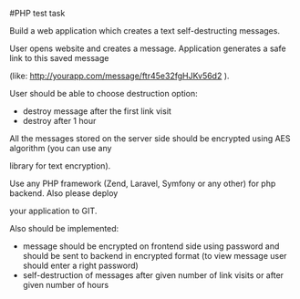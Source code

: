 #PHP test task

Build a web application which creates a text self-destructing messages.

User opens website and creates a message. Application generates a safe link to this saved message

(like: http://yourapp.com/message/ftr45e32fgHJKv56d2 ).

User should be able to choose destruction option:

- destroy message after the first link visit
- destroy after 1 hour

All the messages stored on the server side should be encrypted using AES algorithm (you can use any

library for text encryption).

Use any PHP framework (Zend, Laravel, Symfony or any other) for php backend. Also please deploy

your application to GIT.

Also should be implemented:

- message should be encrypted on frontend side using password and should be sent to backend in
encrypted format (to view message user should enter a right password)
- self-destruction of messages after given number of link visits or after given number of hours